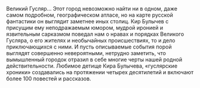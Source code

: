 <!--2017-02-16 19:21:50-->
Великий Гусляр… Этот город невозможно найти ни в одном, даже самом подробном, географическом атласе, но на карте русской фантастики он выглядит заметнее иных столиц. Кир Булычев с присущим ему неподражаемым юмором, мудрой иронией и язвительным сарказмом поведал нам о нравах и порядках Великого Гусляра, о его жителях и необычайных происшествиях, то и дело приключающихся с ними. И пусть описываемые события порой выглядят совершенно невероятными, нетрудно заметить, что вымышленный городок отразил в себе многие черты нашей родной действительности. Любимое детище Кира Булычева, «гуслярские хроники» создавались на протяжении четырех десятилетий и включают более 100 повестей и рассказов.